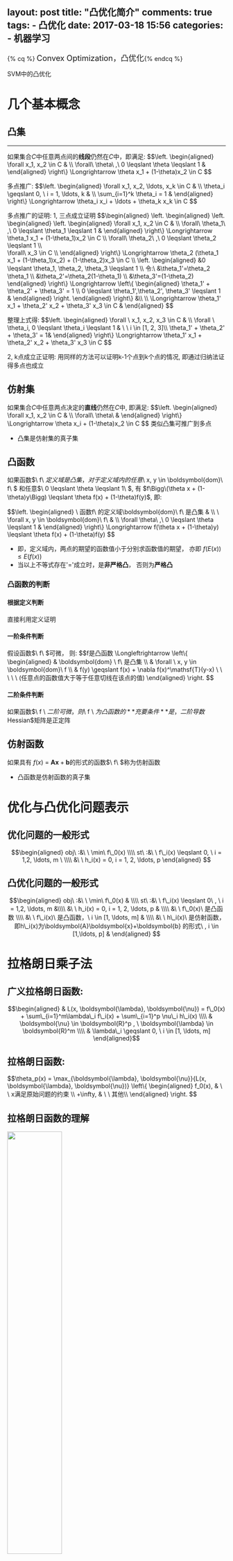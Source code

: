 layout: post
title: "凸优化简介"
comments: true
tags:
	- 凸优化
date: 2017-03-18 15:56
categories:
    - 机器学习
---

{% cq %} <font size=4>Convex Optimization，凸优化</font>{% endcq %}

SVM中的凸优化
<!-- more -->

# 几个基本概念
## 凸集
---

如果集合$C$中任意两点间的**线段**仍然在$C$中，即满足:
$$\\left.
\begin{aligned}
  \forall x\_1, x\_2 \in C &  \\\\
\forall\ \theta\ ,\ 0 \leqslant \theta \leqslant 1 &
\end{aligned}
\\right\\} \Longrightarrow \theta x\_1 + (1-\theta)x\_2 \in C
$$

多点推广:
$$\\left.
\begin{aligned}
  \forall x\_1, x\_2, \ldots, x\_k \in C &  \\\\
  \theta\_i \geqslant 0, \ i = 1, \ldots, k & \\\\
  \sum\_{i=1}^k \theta\_i = 1 &
\end{aligned}
\\right\\} \Longrightarrow \theta_i x\_i + \ldots + \theta_k x\_k \in C
$$

多点推广的证明:
1, 三点成立证明
$$\begin{aligned}
 \\left.
\begin{aligned}
    \\left.
        \begin{aligned}
            \\left.
                \begin{aligned}
                    \forall x\_1, x\_2 \in C &  \\\\
                    \forall\ \theta\_1\ ,\ 0 \leqslant \theta\_1 \leqslant 1 &
                \end{aligned}
            \\right\\} \Longrightarrow \theta\_1 x\_1 + (1-\theta\_1)x\_2 \in C \\\\
            \forall\ \theta\_2\ ,\ 0 \leqslant \theta\_2 \leqslant 1 \\\\\
            \forall\ x\_3 \in C \\\\
        \end{aligned}
    \\right\\} \Longrightarrow \theta\_2 (\theta\_1 x\_1 + (1-\theta\_1)x\_2) + (1-\theta\_2)x\_3 \in C \\\\
   \\left.
        \begin{aligned}
            &0 \leqslant \theta\_1, \theta\_2, \theta\_3 \leqslant 1 \\\\
            令:\ &\theta\_1'=\theta\_2 \theta\_1 \\\\
            &\theta\_2'=\theta\_2(1-\theta\_1) \\\\
            &\theta\_3'=(1-\theta\_2)
        \end{aligned}
    \\right\\} \Longrightarrow \\left\\{
    \begin{aligned}
        \theta\_1' + \theta\_2' + \theta\_3' = 1 \\\\
        0 \leqslant \theta\_1',\theta\_2', \theta\_3' \leqslant 1 &
    \end{aligned}
    \\right.
\end{aligned}
\\right\\} &\\\\
\\\\
\Longrightarrow \theta\_1' x\_1 + \theta\_2' x\_2 + \theta\_3' x\_3 \in C  &
\end{aligned}
$$

整理上式得:
$$\\left.
\begin{aligned}
  \forall \  x\_1, x\_2, x\_3 \in C &  \\\\
  \forall \ \theta\_i, 0 \leqslant \theta\_i \leqslant 1 & \ \ i \in [1, 2, 3]\\\\
  \theta\_1' + \theta\_2' + \theta\_3' = 1&
\end{aligned}
\\right\\} \Longrightarrow \theta_1' x\_1 + \theta_2' x\_2  + \theta_3' x\_3  \in C
$$

2, k点成立正证明:
用同样的方法可以证明k-1个点到k个点的情况, 即通过归纳法证得多点也成立


## 仿射集
如果集合$C$中任意两点决定的**直线**仍然在$C$中, 即满足:
$$\\left.
\begin{aligned}
  \forall x\_1, x\_2 \in C &  \\\\
\forall\ \theta\ &
\end{aligned}
\\right\\} \Longrightarrow \theta x\_i + (1-\theta)x\_2 \in C
$$
类似凸集可推广到多点

- 凸集是仿射集的真子集

## 凸函数
如果函数$\ f\ $定义域是凸集，对于定义域内的任意$\ x, y \in \boldsymbol{dom}\ f\ $ 和任意$\ 0 \leqslant \theta \leqslant 1\ $, 有 $f\Bigg\(\theta x + (1-\theta)y\Bigg) \leqslant \theta f(x) + (1-\theta)f(y)$, 即:

$$\\left.
\begin{aligned}
\ 函数f\ 的定义域\boldsymbol{dom}\ f\ 是凸集 &  \\\\
\ \forall x, y \in \boldsymbol{dom}\ f\  &  \\\\
\forall \theta\ ,\ 0 \leqslant \theta \leqslant 1 &
\end{aligned}
\\right\\} \Longrightarrow f(\theta x + (1-\theta)y) \leqslant \theta f(x) + (1-\theta)f(y)
$$

* 即，定义域内，两点的期望的函数值小于分别求函数值的期望， 亦即$\ f(E(x)) \leqslant E(f(x))$
* 当以上不等式存在'$=$'成立时，是**非严格凸**， 否则为**严格凸**


### 凸函数的判断
#### 根据定义判断
直接利用定义证明

#### 一阶条件判断
假设函数$\ f\ $可微， 则:
$$f是凸函数 \Longleftrightarrow
\\left\\{
\begin{aligned}
& \boldsymbol{dom} \ f\  是凸集 \\\\
& \forall \ x, y \in \boldsymbol{dom}\ f \\\\
& f(y) \geqslant f(x) + \nabla f(x)^\mathsf{T}(y-x)  \ \ \ \ \ (任意点的函数值大于等于任意切线在该点的值)
\end{aligned}
\\right.
$$

#### 二阶条件判断
如果函数$\ f \ $二阶可微， 则$\ f \ $为凸函数的**充要条件**是， 二阶导数$Hessian$矩阵是正定阵

## 仿射函数
如果具有 $f(x)\ =\ \boldsymbol{A}\boldsymbol{x}+\boldsymbol{b}$的形式的函数$\ f\ $称为仿射函数

- 凸函数是仿射函数的真子集

# 优化与凸优化问题表示

## 优化问题的一般形式
$$\begin{aligned}
obj\ :&\ \ \min\ f\_0(x)  \\\\
st\ :&\ \ f\_i(x) \leqslant 0, \ i = 1,2, \ldots, m \  \\\\
&\ \ h_i(x) = 0, i = 1, 2, \ldots, p
\end{aligned}
$$

## 凸优化问题的一般形式
$$\begin{aligned}
obj\ :&\ \ \min\ f\_0(x) & \\\\
st\ :&\ \ f\_i(x) \leqslant 0\ , \ i = 1,2, \ldots, m &\\\\
&\ \ h_i(x) = 0, i = 1, 2, \ldots, p & \\\\
&\ \ f\_0(x)\ 是凸函数 \\\\
&\ \ f\_i(x)\ 是凸函数，\  i \in [1, \ldots, m] & \\\\
&\ \ h\_i(x)\ 是仿射函数， 即h\_i(x)为\boldsymbol{A}\boldsymbol{x}+\boldsymbol{b} 的形式\ , i \in [1,\ldots, p] &
\end{aligned}
$$

# 拉格朗日乘子法
## 广义拉格朗日函数:

$$\begin{aligned}
& L(x, \boldsymbol{\lambda}, \boldsymbol{\nu}) = f\_0(x) + \sum\_{i=1}^m\lambda\_i f\_i(x) + \sum\_{i=1}^p \nu\_i h\_i(x) \\\\
& \boldsymbol{\nu} \in \boldsymbol{R}^p , \  \boldsymbol{\lambda} \in \boldsymbol{R}^m \\\\
& \lambda\_i \geqslant 0, \ i \in [1, \ldots, m]
\end{aligned}$$


## 拉格朗日函数:
$$\theta\_p(x) = \max\_{\boldsymbol{\lambda}, \boldsymbol{\nu}}{L(x, \boldsymbol{\lambda}, \boldsymbol{\nu})}
\\left\\{
\begin{aligned}
 f\_0(x), & \ \  x满足原始问题的约束  \\\\
 +\infty, & \ \ 其他\\\\
\end{aligned}
\\right.
$$

## 拉格朗日函数的理解
<img src="/pic/ml/down/LagrangeMultipliers2D.svg.png" width="50%" height="50%" style="margin: 0 auto"> <center>图1([来自 wikipedia](https://en.wikipedia.org/wiki/Lagrange_multiplier)), $\ f\_0(x)$等高线示与约束条件示意图,蓝色箭头方向为等高线对应值降低的方向,<br>当$g(x, y) - c = 0$时红色线表示等式约束;<br>当$g(x, y) - c \leqslant 0$ 红色线箭头方向为不等式约束成立的方向 </center >


- 等高线:
考虑三维情况, $z=f\_0(x, y)$的情况, 等高面$z = d$与函数$f\_0(x, y)$相交的部分为等高线, 等高线在$(x, y)平面的投影可表示为f\_0(x, y)=d$


### 一个等式的约束问题

如图假设等式约束为 $h\_1(x, y)=g(x, y) - c=0$
拉格朗日函数表示为: $L=f\_(x, y) + \nu h\_1(x, y)$
如果函数$f\_0(x, y)$ 的值域连续
则其等高线投影与g(x, y) -c 相切处取得等式约束条件下的极值, 此时

$$\\left.
\begin{aligned}
    & \\left.
    \begin{aligned}
         f\_0(x, y)与h\_1(x, y)相切\Rightarrow  \nabla_{x, y} f\_0(x,  y) = \nu' (\nabla_{x, y} h\_1(x, y)) \Rightarrow \nabla_{x, y}[f\_0 + \nu(h\_1)] =0 & \\\\
          h\_1(x,y)=0 \Rightarrow \nabla_{\nu}[f\_0 + \nu(h\_1)]  = 0 &
    \end{aligned}
    \\right\\} \\\\
    \\\\
    & \Longrightarrow  \nabla_{x, y, \nu} \Bigg\[f\_0(x) + \nu h\_1(x) \Bigg\]  = 0
    \\\\
    & \Longrightarrow 目标函数f(x,y)在一个等式约束条件下取得最值处的解与L=f\_(x, y) + \nu h\_1(x,y)极值的解等价
\end{aligned}
\right.
$$
- *注*:
$\nu'$ 可以看作是两个等价切线(超平面)的系数, 同分割超平面的等价超平面的系数$k$
$\nu = -\nu'$

### 多个等式约束问题
<img src="/pic/ml/down/600px-As_wiki_lgm_parab.svg.png" width="45%" height="45%" style="margin: 0 auto"><center>图2([来自 wikipedia](https://en.wikipedia.org/wiki/Lagrange_multiplier)), $\ f\_0(x)$等高线， 及含有两个约束条件的情况示意图</center>

极值多个等式约束看作在满足约束条件下集合处， 定义极值处的梯度方向为多个约束加权后得到的梯度和目标函数$f\_0(极点)$处的梯度平行
即极值处满足:
$$\\left.
\begin{aligned}
    & \nabla\_{\boldsymbol{x}} f(x) = \sum\_{i=1}^p \lambda\_i' \nabla_{\boldsymbol{\boldsymbol{x}}}  f\_i(\boldsymbol{x})  \\\\
    & f\_i(x) = 0, \ \ i \in [1,\ldots,  m]
\end{aligned}
\\right\\} \Longrightarrow \nabla\_{\boldsymbol{x}, \boldsymbol{\lambda}} \Bigg\[f\_0(x) + \sum\_{i=1}^p \lambda\_i f\_i(x)\Bigg\] = 0, \ \ \ \ 当\lambda\_i \neq 0时, \ \ i \in [1,\ldots, m]
$$

### 一个不等式等式约束
假设目标函数$\min f\_0(x)$， 有不等式约束$f\_1(x) < 0$
如图1表示， 当不等式约束有效时，须使得目标函数的函数值减小的方向与不等式约束成立的方向相反**且**目标函数与不等式约束的边界相切时取得极值. 即如果约束有效的情况下， 目标函数取得极值时一定在约束的边界处， 问题可以简化为等式约束的情况

边界有效时: 目标函数的函数值减小的方向与不等式约束成立的方向相反
则:
$$\\left.
\begin{aligned}
    f\_0(x)降低方向的梯度为: -\nabla f_0(x)  & \\\\
    f\_1(x) < 0所表示定义域方向梯度方向为: -\nabla f_1(x) & \\\\
    f\_0(x)与f\_1(x)相切，且降低方向的梯度和定义域方向梯度相反 &
\end{aligned}
\\right\\} \Longrightarrow
\\left\\{
\begin{aligned}
    & \nabla f_0(x) = -\lambda \nabla f_1(x) \\\\
    & \lambda > 0
\end{aligned}
\\right.
$$

考虑不等式约束无效的情况， 目标函数降低方向的梯度和定义域方向梯度相同， 即假设不等式约束成立的方向为图1中红色箭头相反的方向， 此时仍然可以有目标函数与不等式约束边界相切， 但是所求$\lambda < 0$， 且此时切点对应的函数值显然不是极值处

另外，只考虑不等式约束时， 不等式自身约束恒成立力时(或着当有多个约束时， 其他约束的定义域为该约束的子集. 即该约束对所有约束的交集无贡献)， 该约束项的乘子可为0.

综上: 考虑约束的有效性综， 不等式约束的朗格朗日乘$\lambda \leqslant 0$， 等号拉格朗日乘子等于0时，代表约束对取得最值时无贡献

### 多个不等式约束
多个不等式约束同多个不等式约束的情况. 其中每个不等式约束的朗格朗日乘子均大于等于0

### 多个等式约束和多个不等式约束的情况
同多个等式约束情况， 取得极值处可看作是在可行域内有效约束内**且**由权值为拉格朗日乘子加权作为梯度平行于原函数的梯度


## 原问题的拉格朗日函数
$$L\_P= \min\_{\boldsymbol{x}}\max\_{\boldsymbol{\lambda}, \boldsymbol{\nu}} {L(\boldsymbol{x}, \boldsymbol{\lambda}, \boldsymbol{\nu})}$$

## 原问题的拉格朗日对偶函数
对偶函数
$$令， g(\boldsymbol{\lambda}, \boldsymbol{\nu}) = \inf\_{x \in D}L(\boldsymbol{\lambda}, \boldsymbol{\nu}) = \inf\_{x \in D\}\(f\_0(x) + \sum\_{i=1}^m\lambda\_i f\_i(x) + \sum\_{i=1}^p \nu\_i  h\_i(x)\)$$

$$L\_D = \max\_{\boldsymbol{\lambda}, \boldsymbol{\nu}}\min\_{x} {L(x, \lambda, \nu)} = \max\_{\boldsymbol{\lambda}, \boldsymbol{\nu}}g(\boldsymbol{\lambda}, \boldsymbol{\nu}) $$

$g(\boldsymbol{\lambda}, \boldsymbol{\nu})$被求极小的部分： 可以看成给定一个$\boldsymbol{x}$有$常数 + 常数向量1 \cdot \boldsymbol{\lambda} + 常数向量2 \cdot \boldsymbol{\nu}$， 即为关于${\lambda}, \boldsymbol{\nu})$仿射的； 考虑极小问题，是由无数个, 确定的$\boldsymbol{x}$对应的仿射函数逐点求下界，由仿射函数的下界求交集是凹的. 所以$g(\boldsymbol{\lambda}, \boldsymbol{\nu})$ 是凹的



## 原问题拉格朗日函数与对偶函数的关系
假设原问题和其对偶问题均有最优值

$$\begin{aligned}
& \min\_{x} {L(x, \lambda, \nu)} \leqslant L(x, \lambda, \nu) \leqslant \max\_{\lambda, \nu} {L(x, \lambda, \nu)} \\\\
\Longrightarrow \ & \max\_{\lambda, \nu}\min\_{x} {L(x, \lambda, \nu)} \leqslant L(x, \lambda, \nu) \leqslant \min\_{x}\max\_{\lambda, \nu} {L(x, \lambda, \nu)} \\\\
\Longrightarrow \ & L\_D \leqslant L\_P
\end{aligned}
$$

当上式子取得等号时， 称为强对偶.

## Slater 准则
用于凸优化问题中，强对偶条件成立是否存在

$$\\left.
\begin{aligned}
    原问题为凸优化问题 & \\\\
    存在 x \in 约束条件的交集， 使得 f\_i(x) < 0，i \in [1,\ldots, m] & \\\\
\end{aligned}
\\right\\} \Longrightarrow 该问题的强对偶性可以达到
$$

对于在不等式约束函数为仿射函数的情况，只需要找到的$x$，满足原不等式即可（满足"$\leqslant$"， 而不需要更强的条件"$<$"）
整理得：
$$\\left.
\begin{aligned}
    原问题为凸优化问题 & \\\\
    存在 x \in 约束条件的交集， 使得对于所有的不等式约束是凸的但不是仿射的有 f\_i(x) < 0, \ i \in [1,\ldots, k] & \\\\
\end{aligned}
\\right\\} \Longrightarrow 该问题的强对偶性可以达到
$$


证明见:《凸优化》－ 清华出版社 Stephen Boyd 等著， 王书宁等译，$P\_{226} - P\_{228}$


## KKT条件
强对偶成立时，最优解需要满足的条件

令$x^\*$是原问题的最优解，$(\lambda^\*， \nu^\*)$对偶问题的最优解
则，
$$
\begin{aligned}
原始约束问题的最值=拉格朗日对偶问题的最值 \Rightarrow & \qquad\qquad\qquad\qquad f\_0(x^\*) & = & g(\lambda^\*, \nu^\*)  \\\\
对偶问题的定义\Rightarrow & \qquad & = & \inf\_{x}\Bigg\(f\_0(x) + \sum\_{i=1}^m \lambda\_i^\* f\_i(x) + \sum\_{i=1}^p \nu^\*h\_i(x)\Bigg\) \\\\
任意x的逐点求下解值小于其中一个x的值\Rightarrow &\qquad & \leqslant & f\_0(x^\*) + \sum\_{i=1}^m \lambda\_i^\* f\_i(x^\*) + \sum\_{i=1}^p \nu^\*h\_i(x^\*) \\\\
不等式约束项小于等于0，等式约束项等于0 \Rightarrow & \qquad & \leqslant & f\_0(x^\*) \\\\
\end{aligned}
$$

由$A \leqslant B \leqslant A$形式得， $B = A$
即有：

$$
\\left.
\begin{aligned}
\\left.
\begin{aligned}
\\left.
\begin{aligned}
f\_0(x^\*) + \sum\_{i=1}^m \lambda\_i^\* f\_i(x^\*) + \sum\_{i=1}^p \nu\_i^\*h\_i(x^\*) = f\_0(x^\*) \\\\
优化问题不等式约束，f\_i(x) \leqslant 0 \\\\
优化问题的等式约束， h\_i(x) = 0 \\\\
\lambda\_i \geqslant 0
\end{aligned}
\\right\\} \Longrightarrow \lambda\_i^\*f\_i(x^\*)，  i = 1,2, \ldots, m \ \ \ \ & \\\\
f\_i(x) \leqslant 0，   i = 1,2, \ldots, p \ \ \ \ &  \\\\
h\_i(x) = 0， i = 1,2, \ldots, p \ \ \ \ &  \\\\
\lambda\_i \geqslant 0，  i = 1,2, \ldots, m \ \ \ \ &  \\\\
拉格朗日函数在x^\*处取得极小值： \nabla\_{\boldsymbol{x}} \Bigg\[f\_0(x) + \sum\_{i=1}^m \lambda\_i f\_i(x) + \sum\_{i=1}^m \nu\_i^\*h\_i(x) \Bigg\]_{x=x^\*} = 0  \ \ \ \ &
\end{aligned}
\\right\\} KKT条件
\end{aligned}
\\right.
$$

其中 $\lambda\_i^\*f\_i(x^\*) = 0 $为松弛条件
有：
$$\\left\\{
\begin{aligned}
    & 当 f\_i(x) < 0时， \lambda\_i = 0. \ 该约束条件为非边界条件，不影响极值 \\\\
    & 当 f\_i(x) = 0时， \lambda\_i > 0. \ 该约束条件为边界条件，在SVM中该点为支撑向量
\end{aligned}
\\right.
$$

对于非凸问题， 拉格朗日函数的极值未必是原问题的最值， 所以未必是最优解。
对于凸的问题， 满足KKT条件即为原始约束问题的最优解， KKT条件是最优性充要条件


# 参考资料
[1] 《凸优化》，清华出版社 Stephen Boyd 等著， 王书宁等译
[2] 维基百科-Lagrange multiplier <https://en.wikipedia.org/wiki/Lagrange_multiplier>
[3] 维基百科-拉格朗日乘数 <https://zh.wikipedia.org/wiki/拉格朗日乘数>

